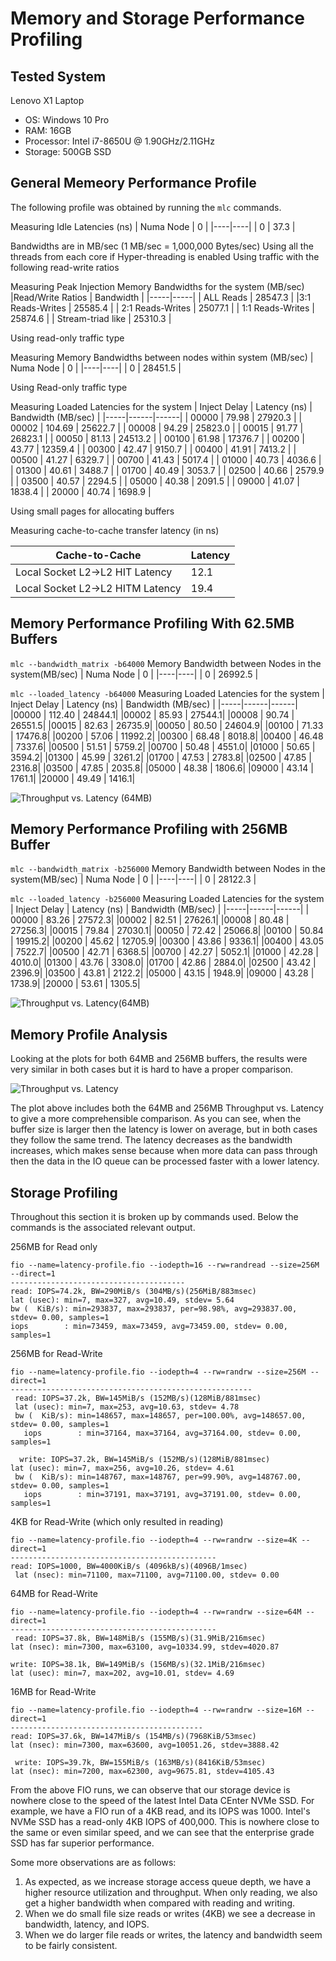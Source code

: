 # Memory and Storage Performance Profiling

## Tested System

Lenovo X1 Laptop
- OS: Windows 10 Pro
- RAM: 16GB
- Processor: Intel i7-8650U @ 1.90GHz/2.11GHz
- Storage: 500GB SSD

## General Memeory Performance Profile 

The following profile was obtained by running the `mlc` commands.

Measuring Idle Latencies (ns)
| Numa Node | 0 |
|----|----|
| 0 | 37.3 |


Bandwidths are in MB/sec (1 MB/sec = 1,000,000 Bytes/sec)
Using all the threads from each core if Hyper-threading is enabled
Using traffic with the following read-write ratios

Measuring Peak Injection Memory Bandwidths for the system (MB/sec)
|Read/Write Ratios | Bandwidth |
|-----|-----|
| ALL Reads | 28547.3 |
|3:1 Reads-Writes | 25585.4 |
| 2:1 Reads-Writes | 25077.1 |
| 1:1 Reads-Writes | 25874.6 | 
| Stream-triad like | 25310.3 |

Using read-only traffic type

Measuring Memory Bandwidths between nodes within system (MB/sec)
| Numa Node | 0 |
|----|----|
| 0 | 28451.5 |

Using Read-only traffic type

Measuring Loaded Latencies for the system
| Inject Delay | Latency (ns) | Bandwidth (MB/sec) |
|-----|------|------|
| 00000 | 79.98 | 27920.3 |
| 00002 | 104.69 | 25622.7 |
| 00008 | 94.29 | 25823.0 |
| 00015 | 91.77 | 26823.1 |
| 00050 | 81.13 | 24513.2 |
| 00100 | 61.98 | 17376.7 |
| 00200 | 43.77 | 12359.4 |
| 00300 | 42.47 | 9150.7 |
| 00400 | 41.91 | 7413.2 |
| 00500 | 41.27 | 6329.7 |
| 00700 | 41.43 | 5017.4 |
| 01000 | 40.73 | 4036.6 | 
| 01300 | 40.61 | 3488.7 |
| 01700 | 40.49 | 3053.7 |
| 02500 | 40.66 | 2579.9 |
| 03500 | 40.57 | 2294.5 |
| 05000 | 40.38 | 2091.5 |
| 09000 | 41.07 | 1838.4 |
| 20000 | 40.74 | 1698.9 |

Using small pages for allocating buffers

Measuring cache-to-cache transfer latency (in ns)

|Cache-to-Cache | Latency |
|------|------|
| Local Socket L2->L2 HIT Latency | 12.1 |
| Local Socket L2->L2 HITM Latency | 19.4 |

## Memory Performance Profiling With 62.5MB Buffers

`mlc --bandwidth_matrix -b64000`
Memory Bandwidth between Nodes in the system(MB/sec)
| Numa Node | 0 |
|----|----|
| 0 | 26992.5 |

`mlc --loaded_latency -b64000`
Measuring Loaded Latencies for the system
| Inject Delay | Latency (ns) | Bandwidth (MB/sec) |
|-----|------|------|
 |00000 | 112.40  |  24844.1|
 |00002 |  85.93  |  27544.1|
 |00008 |  90.74  |  26551.5|
 |00015 |  82.63  |  26735.9|
 |00050 |  80.50  |  24604.9|
 |00100 |  71.33  |  17476.8|
 |00200 |  57.06  |  11992.2|
 |00300 |  68.48  |   8018.8|
 |00400 |  46.48  |   7337.6|
 |00500 |  51.51  |   5759.2|
 |00700 |  50.48  |   4551.0|
 |01000 |  50.65  |   3594.2|
 |01300 |  45.99  |   3261.2|
 |01700 |  47.53  |   2783.8|
 |02500 |  47.85  |   2316.8|
 |03500 |  47.85  |   2035.8|
 |05000 |  48.38  |   1806.6|
 |09000 |  43.14  |   1761.1|
 |20000 |  49.49  |   1416.1|
 
 
 ![Throughput vs. Latency (64MB)](https://github.com/cglosner/DeviceProfiling/blob/main/64TvL.png)
 
## Memory Performance Profiling with 256MB Buffer

`mlc --bandwidth_matrix -b256000`
Memory Bandwidth between Nodes in the system(MB/sec)
| Numa Node | 0 |
|----|----|
| 0 | 28122.3 |

`mlc --loaded_latency -b256000`
Measuring Loaded Latencies for the system
| Inject Delay | Latency (ns) | Bandwidth (MB/sec) |
|-----|------|------|
 | 00000 |  83.26  |  27572.3|
 |00002 |  82.51  |  27626.1|
 |00008 |  80.48  |  27256.3|
 |00015 |  79.84  |  27030.1|
 |00050 |  72.42  |  25066.8|
 |00100 |  50.84  | 19915.2|
 |00200 |  45.62  |  12705.9|
 |00300 |  43.86  |   9336.1|
 |00400 |  43.05  |   7522.7|
 |00500 |  42.71  |   6368.5|
 |00700 |  42.27  |   5052.1|
 |01000 |  42.28  |   4010.0|
 |01300 |  43.76  |   3308.0|
 |01700 |  42.86  |   2884.0|
 |02500 | 43.42   |  2396.9|
 |03500 |  43.81  |   2122.2|
 |05000 |   43.15 |    1948.9|
 |09000 |  43.28  |   1738.9|
 |20000 |  53.61  |   1305.5|
 
 ![Throughput vs. Latency(64MB)](https://github.com/cglosner/DeviceProfiling/blob/main/256TvL.png)
 
 
## Memory Profile Analysis
 
Looking at the plots for both 64MB and 256MB buffers, the results were very similar in both cases but it is hard to have a proper comparison.

 ![Throughput vs. Latency](https://github.com/cglosner/DeviceProfiling/blob/main/ComparisonTvL.png)

The plot above includes both the 64MB and 256MB Throughput vs. Latency to give a more comprehensible comparison. As you can see, when the buffer size
is larger then the latency is lower on average, but in both cases they follow the same trend. The latency decreases as the bandwidth increases, which 
makes sense because when more data can pass through then the data in the IO queue can be processed faster with a lower latency.
## Storage Profiling 

Throughout this section it is broken up by commands used. Below the commands is the associated
relevant output. 

256MB for Read only
```
fio --name=latency-profile.fio --iodepth=16 --rw=randread --size=256M --direct=1
---------------------------------------
read: IOPS=74.2k, BW=290MiB/s (304MB/s)(256MiB/883msec)
lat (usec): min=7, max=327, avg=10.49, stdev= 5.64
bw (  KiB/s): min=293837, max=293837, per=98.98%, avg=293837.00, stdev= 0.00, samples=1
iops        : min=73459, max=73459, avg=73459.00, stdev= 0.00, samples=1
```

256MB for Read-Write
```
fio --name=latency-profile.fio --iodepth=4 --rw=randrw --size=256M --direct=1
------------------------------------------------------
 read: IOPS=37.2k, BW=145MiB/s (152MB/s)(128MiB/881msec)
 lat (usec): min=7, max=253, avg=10.63, stdev= 4.78
 bw (  KiB/s): min=148657, max=148657, per=100.00%, avg=148657.00, stdev= 0.00, samples=1
   iops        : min=37164, max=37164, avg=37164.00, stdev= 0.00, samples=1
   
  write: IOPS=37.2k, BW=145MiB/s (152MB/s)(128MiB/881msec)
lat (usec): min=7, max=256, avg=10.26, stdev= 4.61
 bw (  KiB/s): min=148767, max=148767, per=99.90%, avg=148767.00, stdev= 0.00, samples=1
   iops        : min=37191, max=37191, avg=37191.00, stdev= 0.00, samples=1
```

4KB for Read-Write (which only resulted in reading)
```
fio --name=latency-profile.fio --iodepth=4 --rw=randrw --size=4K --direct=1
----------------------------------------------
read: IOPS=1000, BW=4000KiB/s (4096kB/s)(4096B/1msec)
 lat (nsec): min=71100, max=71100, avg=71100.00, stdev= 0.00
```

64MB for Read-Write
```
fio --name=latency-profile.fio --iodepth=4 --rw=randrw --size=64M --direct=1
----------------------------------------------
 read: IOPS=37.8k, BW=148MiB/s (155MB/s)(31.9MiB/216msec)
lat (nsec): min=7300, max=63100, avg=10334.99, stdev=4020.87

write: IOPS=38.1k, BW=149MiB/s (156MB/s)(32.1MiB/216msec)
lat (usec): min=7, max=202, avg=10.01, stdev= 4.69
```

16MB for Read-Write
```
fio --name=latency-profile.fio --iodepth=4 --rw=randrw --size=16M --direct=1
-------------------------------------------
read: IOPS=37.6k, BW=147MiB/s (154MB/s)(7968KiB/53msec)
lat (nsec): min=7300, max=63600, avg=10051.26, stdev=3888.42

 write: IOPS=39.7k, BW=155MiB/s (163MB/s)(8416KiB/53msec)
lat (nsec): min=7200, max=62300, avg=9675.81, stdev=4105.43
```

From the above FIO runs, we can observe that our storage device is nowhere close to the speed of the latest Intel Data CEnter NVMe SSD.
For example, we have a FIO run of a 4KB read, and its IOPS was 1000. Intel's NVMe SSD has a read-only 4KB IOPS of 400,000.
This is nowhere close to the same or even similar speed, and we can see that the enterprise grade SSD has far superior performance.

Some more observations are as follows:
1. As expected, as we increase storage access queue depth, we have a higher resource utilization and throughput. When only reading, we also get a higher bandwidth when compared with reading and writing.
2. When we do small file size reads or writes (4KB) we see a decrease in bandwidth, latency, and IOPS.
3. When we do larger file reads or writes, the latency and bandwidth seem to be fairly consistent.
